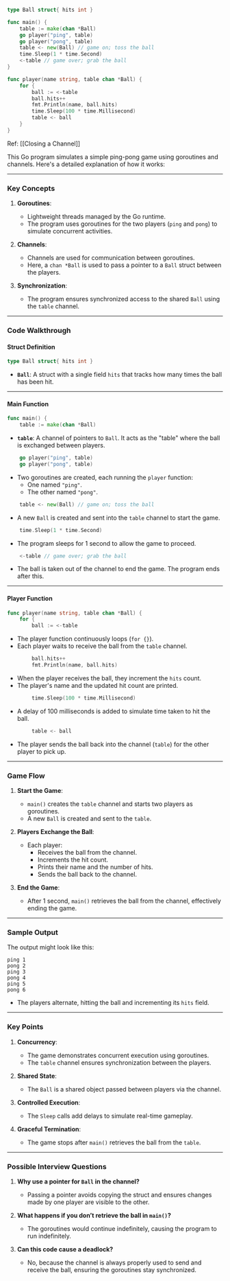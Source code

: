 ```go
type Ball struct{ hits int }

func main() {
    table := make(chan *Ball)
    go player("ping", table)
    go player("pong", table)
    table <- new(Ball) // game on; toss the ball
    time.Sleep(1 * time.Second)
    <-table // game over; grab the ball
}

func player(name string, table chan *Ball) {
    for {
        ball := <-table
        ball.hits++
        fmt.Println(name, ball.hits)
        time.Sleep(100 * time.Millisecond)
        table <- ball
    }
}
```

Ref: [[Closing a Channel]]

This Go program simulates a simple ping-pong game using goroutines and channels. Here's a detailed explanation of how it works:

---

### **Key Concepts**

1. **Goroutines**:
    
    - Lightweight threads managed by the Go runtime.
    - The program uses goroutines for the two players (`ping` and `pong`) to simulate concurrent activities.
2. **Channels**:
    
    - Channels are used for communication between goroutines.
    - Here, a `chan *Ball` is used to pass a pointer to a `Ball` struct between the players.
3. **Synchronization**:
    
    - The program ensures synchronized access to the shared `Ball` using the `table` channel.

---

### **Code Walkthrough**

#### **Struct Definition**

```go
type Ball struct{ hits int }
```

- **`Ball`**: A struct with a single field `hits` that tracks how many times the ball has been hit.

---

#### **Main Function**

```go
func main() {
    table := make(chan *Ball)
```

- **`table`**: A channel of pointers to `Ball`. It acts as the "table" where the ball is exchanged between players.

```go
    go player("ping", table)
    go player("pong", table)
```

- Two goroutines are created, each running the `player` function:
    - One named `"ping"`.
    - The other named `"pong"`.

```go
    table <- new(Ball) // game on; toss the ball
```

- A new `Ball` is created and sent into the `table` channel to start the game.

```go
    time.Sleep(1 * time.Second)
```

- The program sleeps for 1 second to allow the game to proceed.

```go
    <-table // game over; grab the ball
```

- The ball is taken out of the channel to end the game. The program ends after this.

---

#### **Player Function**

```go
func player(name string, table chan *Ball) {
    for {
        ball := <-table
```

- The player function continuously loops (`for {}`).
- Each player waits to receive the ball from the `table` channel.

```go
        ball.hits++
        fmt.Println(name, ball.hits)
```

- When the player receives the ball, they increment the `hits` count.
- The player's name and the updated hit count are printed.

```go
        time.Sleep(100 * time.Millisecond)
```

- A delay of 100 milliseconds is added to simulate time taken to hit the ball.

```go
        table <- ball
```

- The player sends the ball back into the channel (`table`) for the other player to pick up.

---

### **Game Flow**

1. **Start the Game**:
    
    - `main()` creates the `table` channel and starts two players as goroutines.
    - A new `Ball` is created and sent to the `table`.
2. **Players Exchange the Ball**:
    
    - Each player:
        - Receives the ball from the channel.
        - Increments the hit count.
        - Prints their name and the number of hits.
        - Sends the ball back to the channel.
3. **End the Game**:
    
    - After 1 second, `main()` retrieves the ball from the channel, effectively ending the game.

---

### **Sample Output**

The output might look like this:

```
ping 1
pong 2
ping 3
pong 4
ping 5
pong 6
```

- The players alternate, hitting the ball and incrementing its `hits` field.

---

### **Key Points**

1. **Concurrency**:
    
    - The game demonstrates concurrent execution using goroutines.
    - The `table` channel ensures synchronization between the players.
2. **Shared State**:
    
    - The `Ball` is a shared object passed between players via the channel.
3. **Controlled Execution**:
    
    - The `Sleep` calls add delays to simulate real-time gameplay.
4. **Graceful Termination**:
    
    - The game stops after `main()` retrieves the ball from the `table`.

---

### **Possible Interview Questions**

1. **Why use a pointer for `Ball` in the channel?**
    
    - Passing a pointer avoids copying the struct and ensures changes made by one player are visible to the other.
2. **What happens if you don’t retrieve the ball in `main()`?**
    
    - The goroutines would continue indefinitely, causing the program to run indefinitely.
3. **Can this code cause a deadlock?**
    
    - No, because the channel is always properly used to send and receive the ball, ensuring the goroutines stay synchronized.